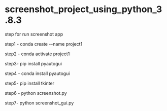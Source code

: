 # screenshot_project_using_python_3.8.3


step for run screenshot app

step1 - conda create --name project1


step2 - conda activate project1


step3-  pip install pyautogui


step4 - conda install pyautogui


step5- pip install tkinter


step6 -  python screenshot.py


step7-  python screenshot_gui.py

